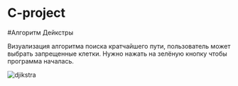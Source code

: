 # C-project

#Алгоритм Дейкстры

Визуализация алгоритма поиска кратчайшего пути, пользователь может выбрать запрещенные клетки. Нужно нажать на зелёную кнопку чтобы программа началась. 


![djikstra](https://user-images.githubusercontent.com/105322168/168571108-5a3a584f-d8f5-4044-ad02-fef1eaaff2d8.png)
